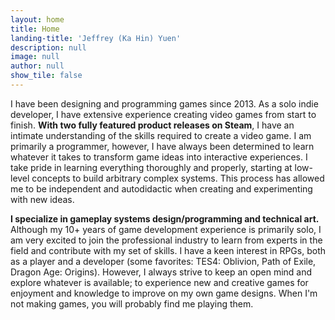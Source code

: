 ```yaml
---
layout: home
title: Home
landing-title: 'Jeffrey (Ka Hin) Yuen'
description: null
image: null
author: null
show_tile: false
---
```

I have been designing and programming games since 2013. As a solo indie developer, I have extensive experience creating video games from start to finish. **With two fully featured product releases on Steam**, I have an intimate understanding of the skills required to create a video game. I am primarily a programmer, however, I have always been determined to learn whatever it takes to transform game ideas into interactive experiences. I take pride in learning everything thoroughly and properly, starting at low-level concepts to build arbitrary complex systems. This process has allowed me to be independent and autodidactic when creating and experimenting with new ideas.

**I specialize in gameplay systems design/programming and technical art.** Although my 10+ years of game development experience is primarily solo, I am very excited to join the professional industry to learn from experts in the field and contribute with my set of skills. I have a keen interest in RPGs, both as a player and a developer (some favorites: TES4: Oblivion, Path of Exile, Dragon Age: Origins). However, I always strive to keep an open mind and explore whatever is available; to experience new and creative games for enjoyment and knowledge to improve on my own game designs. When I'm not making games, you will probably find me playing them.